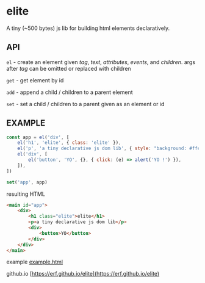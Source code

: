 # elite

A tiny (~500 bytes) js lib for building html elements declaratively.

## API

`el` - create an element given *tag*, *text*, *attributes*, *events*, and *children*. args after *tag* can be omitted or replaced with children

`get` - get element by id

`add` - append a child / children to a parent element

`set` - set a child / children to a parent given as an element or id

## EXAMPLE

```Javascript
const app = el('div', [
    el('h1', 'elite', { class: 'elite' }),
    el('p', 'a tiny declarative js dom lib', { style: "background: #ffe088; padding: 8pt;" }),
    el('div', [
        el('button', 'YO', {}, { click: (e) => alert('YO !') }),
    ]),
])

set('app', app)

```

resulting HTML

```HTML
<main id="app">
    <div>
        <h1 class="elite">elite</h1>
        <p>a tiny declarative js dom lib</p>
        <div>
            <button>YO</button>
        </div>
    </div>
</main>
```

example [example.html](example.html)

github.io [https://erf.github.io/elite](https://erf.github.io/elite)

